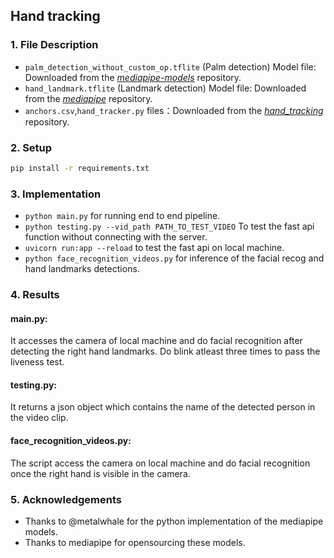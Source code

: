 ## Hand tracking

### 1. File Description
- `palm_detection_without_custom_op.tflite` (Palm detection) Model file: Downloaded from the [*mediapipe-models*] repository.
- `hand_landmark.tflite` (Landmark detection) Model file: Downloaded from the [*mediapipe*] repository.    
- `anchors.csv`,`hand_tracker.py` files：Downloaded from the [*hand_tracking*] repository.

### 2. Setup
```sh
pip install -r requirements.txt
```

### 3. Implementation
- ```python main.py``` for running end to end pipeline. 
- ```python testing.py --vid_path PATH_TO_TEST_VIDEO``` To test the fast api function without connecting with the server.
- ```uvicorn run:app --reload``` to test the fast api on local machine.
- ```python face_recognition_videos.py``` for inference of the facial recog and hand landmarks detections.

### 4. Results
#### main.py:
It accesses the camera of local machine and do facial recognition after detecting the right hand landmarks. Do blink atleast three times to pass the liveness test.
#### testing.py:
It returns a json object which contains the name of the detected person in the video clip.
#### face_recognition_videos.py:
The script access the camera on local machine and do facial recognition once the right hand is visible in the camera.  

### 5. Acknowledgements
- Thanks to @metalwhale for the python implementation of the mediapipe models.
- Thanks to mediapipe for opensourcing these models.

[*mediapipe-models*]: https://github.com/junhwanjang/mediapipe-models/tree/master/palm_detection/mediapipe_models
[*mediapipe*]: https://github.com/google/mediapipe/tree/master/mediapipe/models
[*hand_tracking*]: https://github.com/wolterlw/hand_tracking
